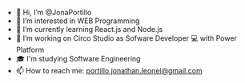 - 👋 Hi, I’m @JonaPortillo
- 👀 I’m interested in WEB Programming
- 🌱 I’m currently learning React.js and Node.js
- 👔 I’m working on Circo Studio as Sofware Developer 💻 with Power Platform
- 🎓 I'm studying Software Engineering
- 📫 How to reach me: portillo.jonathan.leonel@gmail.com

<!---
JonaPortillo/JonaPortillo is a ✨ special ✨ repository because its `README.md` (this file) appears on your GitHub profile.
You can click the Preview link to take a look at your changes.
--->
